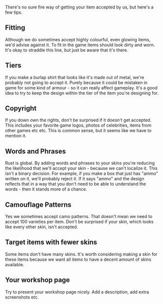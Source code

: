 There's no sure fire way of getting your item accepted by us, but here's a few tips.

## Fitting

Although we do sometimes accept highly colourful, even glowing items, we'd advise against it. To fit in the game items should look dirty and worn. It's okay to straddle this line, but just be aware that it's there.

## Tiers

If you make a burlap shirt that looks like it's made out of metal, we're probably not going to accept it. Purely because it could be mistaken in game for some kind of armour - so it can really affect gameplay. It's a good idea to try to keep the design within the tier of the item you're designing for.

## Copyright

If you down own the rights, don't be surprised if it doesn't get accepted. This includes your favorite game logos, photos of celebrities, items from other games etc etc. This is common sense, but it seems like we have to mention it.

## Words and Phrases

Rust is global. By adding words and phrases to your skins you're reducing the likelihood that we'll accept your skin - because we can't localize it. This isn't a binary decision. For example, if you make a box that just has "ammo" written on it, we'll probably reject it. If it says "ammo" and the design reflects that in a way that you don't need to be able to understand the words - then it stands more of a chance.

## Camouflage Patterns

Yes we sometimes accept camo patterns. That doesn't mean we need to accept 100 varieties per item. Don't be surprised if your skin, which looks like every other skin, isn't accepted.

## Target items with fewer skins

Some items don't have many skins. It's worth considering making a skin for these items because we want all items to have a decent amount of skins available.

## Your workshop page

Try to present your workshop page nicely. Add a description, add extra screenshots etc.